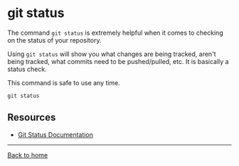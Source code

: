 # git status

The command `git status` is extremely helpful when it comes to checking on the status of your repository. 

Using `git status` will show you what changes are being tracked, aren't being tracked, what commits need to be pushed/pulled, etc. It is basically a status check.

This command is safe to use any time.

```
git status
```

## Resources

- [Git Status Documentation](https://git-scm.com/docs/git-status)

---

[Back to home](../README.md)
